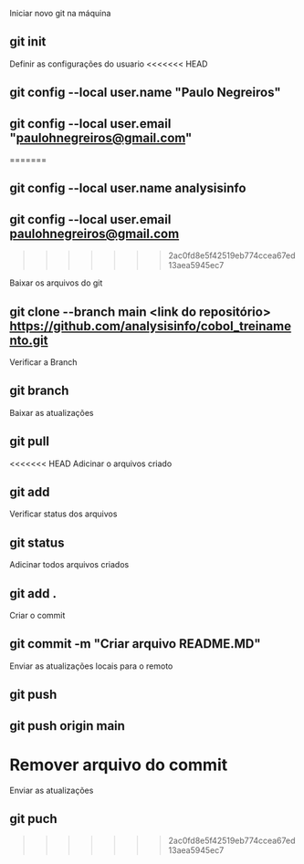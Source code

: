 Iniciar novo git na máquina
## git init

Definir as configurações do usuario 
<<<<<<< HEAD
## git config --local user.name "Paulo Negreiros"
## git config --local user.email "paulohnegreiros@gmail.com"
=======
## git config --local user.name analysisinfo
## git config --local user.email paulohnegreiros@gmail.com
>>>>>>> 2ac0fd8e5f42519eb774ccea67ed13aea5945ec7

Baixar os arquivos do git
## git clone --branch <nome da branch> main <link do repositório> https://github.com/analysisinfo/cobol_treinamento.git

Verificar a Branch
## git branch

Baixar as atualizações
## git pull

<<<<<<< HEAD
Adicinar o arquivos criado
## git add <nome do arquivo>

Verificar status dos arquivos
## git status

Adicinar todos arquivos criados
## git add .

Criar o commit
## git commit -m "Criar arquivo README.MD"

Enviar as atualizações locais para o remoto
## git push <remoto> <branch>
## git push origin main

Remover arquivo do commit
=======
Enviar as atualizações
## git puch


>>>>>>> 2ac0fd8e5f42519eb774ccea67ed13aea5945ec7
